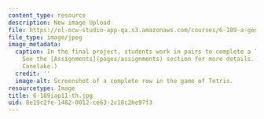 ```yaml
---
content_type: resource
description: New image Upload
file: https://ol-ocw-studio-app-qa.s3.amazonaws.com/courses/6-189-a-gentle-introduction-to-programming-using-python-january-iap-2011/8e19c2fe14820012ce632c18c2be97f3_6-189iap11-th.jpg
file_type: image/jpeg
image_metadata:
  caption: In the final project, students work in pairs to complete a Tetris game.
    See the [Assignments](pages/assignments) section for more details. (Image by Sarina
    Canelake.)
  credit: ''
  image-alt: Screenshot of a complete row in the game of Tetris.
resourcetype: Image
title: 6-189iap11-th.jpg
uid: 8e19c2fe-1482-0012-ce63-2c18c2be97f3
---
```

